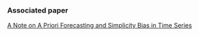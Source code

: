 
### Associated paper
[A Note on A Priori Forecasting and Simplicity Bias in Time Series](https://arxiv.org/abs/2203.05391)

